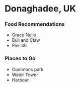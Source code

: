 # Donaghadee, UK

### Food Recommendations
- Grace Neils
- Bull and Claw
- Pier 36

### Places to Go
- Commons park
- Water Tower
- Harbour